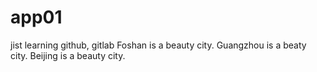 # app01
jist learning github, gitlab
Foshan is a beauty city.
Guangzhou is a beaty city.
Beijing is a beauty city.

